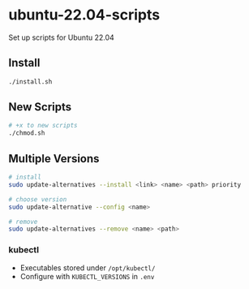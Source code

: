 # ubuntu-22.04-scripts
Set up scripts for Ubuntu 22.04

## Install

```bash
./install.sh
```

## New Scripts

```bash
# +x to new scripts
./chmod.sh
```

## Multiple Versions

```bash
# install
sudo update-alternatives --install <link> <name> <path> priority

# choose version
sudo update-alternative --config <name>

# remove
sudo update-alternatives --remove <name> <path>
```

### kubectl

- Executables stored under `/opt/kubectl/`
- Configure with `KUBECTL_VERSIONS` in `.env`
